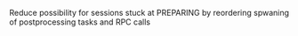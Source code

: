 Reduce possibility for sessions stuck at PREPARING by reordering spwaning of postprocessing tasks and RPC calls